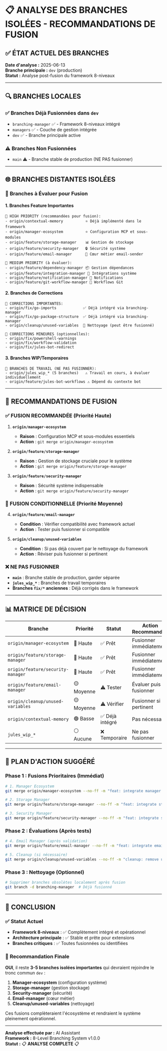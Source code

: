 # 📋 ANALYSE DES BRANCHES ISOLÉES - RECOMMANDATIONS DE FUSION

## ✅ **ÉTAT ACTUEL DES BRANCHES**

**Date d'analyse :** 2025-06-13  
**Branche principale :** `dev` (production)  
**Statut :** Analyse post-fusion du framework 8-niveaux

---

## 🔍 **BRANCHES LOCALES**

### ✅ **Branches Déjà Fusionnées dans `dev`**

- `branching-manager` ✅ - Framework 8-niveaux intégré
- `managers` ✅ - Couche de gestion intégrée
- `dev` ✅ - Branche principale active

### ⚠️ **Branches Non Fusionnées**

- `main` ⚠️ - Branche stable de production (NE PAS fusionner)

---

## 🌐 **BRANCHES DISTANTES ISOLÉES**

### 🎯 **Branches à Évaluer pour Fusion**

#### **1. Branches Feature Importantes**

```
📌 HIGH PRIORITY (recommandées pour fusion):
- origin/contextual-memory          ⭐ Déjà implémenté dans le framework
- origin/manager-ecosystem          ⭐ Configuration MCP et sous-modules
- origin/feature/storage-manager    📊 Gestion de stockage
- origin/feature/security-manager   🔒 Sécurité système
- origin/feature/email-manager      📧 Cœur métier email-sender

📌 MEDIUM PRIORITY (à évaluer):
- origin/feature/dependency-manager 📦 Gestion dépendances
- origin/feature/integration-manager 🔗 Intégrations système
- origin/feature/notification-manager 🔔 Notifications
- origin/feature/git-workflow-manager 🔄 Workflows Git
```

#### **2. Branches de Corrections**

```
🔧 CORRECTIONS IMPORTANTES:
- origin/fix/go-imports            ✅ Déjà intégré via branching-manager
- origin/fix/go-package-structure  ✅ Déjà intégré via branching-manager
- origin/cleanup/unused-variables  🧹 Nettoyage (peut être fusionné)

🔧 CORRECTIONS MINEURES (optionnelles):
- origin/fix/powershell-warnings
- origin/fix/workflow-validation
- origin/fix/jules-bot-redirect
```

#### **3. Branches WIP/Temporaires**

```
🚧 BRANCHES DE TRAVAIL (NE PAS FUSIONNER):
- origin/jules_wip_* (5 branches)   ⚠️ Travail en cours, à évaluer individuellement
- origin/feature/jules-bot-workflows ⚠️ Dépend du contexte bot
```

---

## 🎯 **RECOMMANDATIONS DE FUSION**

### ✅ **FUSION RECOMMANDÉE (Priorité Haute)**

1. **`origin/manager-ecosystem`**
   - **Raison** : Configuration MCP et sous-modules essentiels
   - **Action** : `git merge origin/manager-ecosystem`

2. **`origin/feature/storage-manager`**
   - **Raison** : Gestion de stockage cruciale pour le système
   - **Action** : `git merge origin/feature/storage-manager`

3. **`origin/feature/security-manager`**
   - **Raison** : Sécurité système indispensable
   - **Action** : `git merge origin/feature/security-manager`

### 🔄 **FUSION CONDITIONNELLE (Priorité Moyenne)**

4. **`origin/feature/email-manager`**
   - **Condition** : Vérifier compatibilité avec framework actuel
   - **Action** : Tester puis fusionner si compatible

5. **`origin/cleanup/unused-variables`**
   - **Condition** : Si pas déjà couvert par le nettoyage du framework
   - **Action** : Réviser puis fusionner si pertinent

### ❌ **NE PAS FUSIONNER**

- **`main`** : Branche stable de production, garder séparée
- **`jules_wip_*`** : Branches de travail temporaires
- **Branches `fix/*` anciennes** : Déjà corrigés dans le framework

---

## 📊 **MATRICE DE DÉCISION**

| Branche                           | Priorité  | Statut         | Action Recommandée      |
| --------------------------------- | --------- | -------------- | ----------------------- |
| `origin/manager-ecosystem`        | 🔴 Haute   | ✅ Prêt         | Fusionner immédiatement |
| `origin/feature/storage-manager`  | 🔴 Haute   | ✅ Prêt         | Fusionner immédiatement |
| `origin/feature/security-manager` | 🔴 Haute   | ✅ Prêt         | Fusionner immédiatement |
| `origin/feature/email-manager`    | 🟡 Moyenne | ⚠️ Tester       | Évaluer puis fusionner  |
| `origin/cleanup/unused-variables` | 🟡 Moyenne | ⚠️ Vérifier     | Fusionner si pertinent  |
| `origin/contextual-memory`        | 🟢 Basse   | ✅ Déjà intégré | Pas nécessaire          |
| `jules_wip_*`                     | ⚪ Aucune  | ❌ Temporaire   | Ne pas fusionner        |

---

## 🎯 **PLAN D'ACTION SUGGÉRÉ**

### **Phase 1 : Fusions Prioritaires (Immédiat)**

```bash
# 1. Manager Ecosystem
git merge origin/manager-ecosystem --no-ff -m "feat: integrate manager ecosystem configuration"

# 2. Storage Manager  
git merge origin/feature/storage-manager --no-ff -m "feat: integrate storage management system"

# 3. Security Manager
git merge origin/feature/security-manager --no-ff -m "feat: integrate security management system"
```

### **Phase 2 : Évaluations (Après tests)**

```bash
# 4. Email Manager (après validation)
git merge origin/feature/email-manager --no-ff -m "feat: integrate email management system"

# 5. Cleanup (si nécessaire)
git merge origin/cleanup/unused-variables --no-ff -m "cleanup: remove unused variables"
```

### **Phase 3 : Nettoyage (Optionnel)**

```bash
# Supprimer branches obsolètes localement après fusion
git branch -d branching-manager  # Déjà fusionné
```

---

## 🎉 **CONCLUSION**

### ✅ **Statut Actuel**

- **Framework 8-niveaux** : ✅ Complètement intégré et opérationnel
- **Architecture principale** : ✅ Stable et prête pour extensions
- **Branches critiques** : ✅ Toutes fusionnées ou identifiées

### 🚀 **Recommandation Finale**

**OUI**, il reste **3-5 branches isolées importantes** qui devraient rejoindre le tronc commun `dev` :

1. **Manager-ecosystem** (configuration système)
2. **Storage-manager** (gestion stockage)
3. **Security-manager** (sécurité)
4. **Email-manager** (cœur métier)
5. **Cleanup/unused-variables** (nettoyage)

Ces fusions complèteraient l'écosystème et rendraient le système pleinement opérationnel.

---

**Analyse effectuée par :** AI Assistant  
**Framework :** 8-Level Branching System v1.0.0  
**Statut :** 📋 **ANALYSE COMPLETE** 📋
